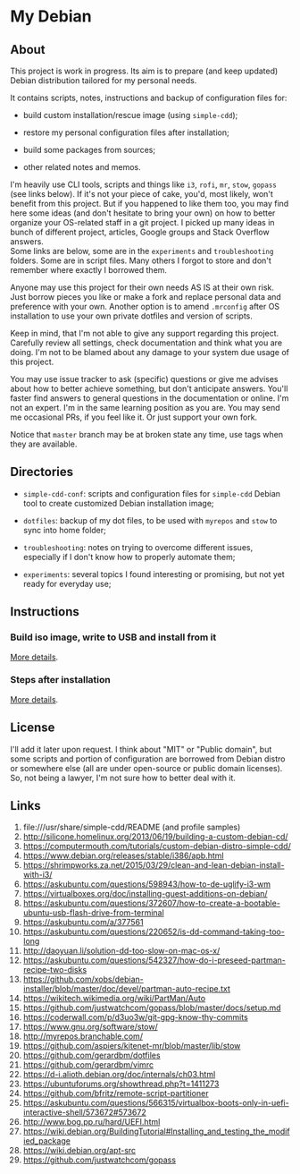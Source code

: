 # My Debian

## About

This project is work in progress. Its aim is to prepare (and keep updated)
Debian distribution tailored for my personal needs.

It contains scripts, notes, instructions and backup of configuration files for:

- build custom installation/rescue image (using `simple-cdd`);

- restore my personal configuration files after installation;

- build some packages from sources;

- other related notes and memos.

I'm heavily use CLI tools, scripts and things like `i3`, `rofi`, `mr`, `stow`, 
`gopass` (see links below). If it's not your piece of cake, you'd, most likely, 
won't benefit from this project. But if you happened to like them too, you may 
find here some ideas (and don't hesitate to bring your own) on how to better 
organize your OS-related staff in a git project. I picked up many ideas in 
bunch of different project, articles, Google groups and Stack Overflow answers.  
Some links are below, some are in the `experiments` and `troubleshooting` 
folders.  Some are in script files. Many others I forgot to store and don't 
remember where exactly I borrowed them.

Anyone may use this project for their own needs AS IS at their own risk. Just 
borrow pieces you like or make a fork and replace personal data and preference 
with your own. Another option is to amend `.mrconfig` after OS installation to 
use your own private dotfiles and version of scripts.

Keep in mind, that I'm not able to give any support regarding this project.
Carefully review all settings, check documentation and think what you are
doing. I'm not to be blamed about any damage to your system due usage of this
project.

You may use issue tracker to ask (specific) questions or give me advises about
how to better achieve something, but don't anticipate answers. You'll faster
find answers to general questions in the documentation or online. I'm not an
expert. I'm in the same learning position as you are. You may send me
occasional PRs, if you feel like it. Or just support your own fork.

Notice that `master` branch may be at broken state any time, use tags when
they are available.

## Directories

- `simple-cdd-conf`: scripts and configuration files for `simple-cdd` Debian
  tool to create customized Debian installation image;

- `dotfiles`: backup of my dot files, to be used with `myrepos` and `stow` to
  sync into home folder;

- `troubleshooting`: notes on trying to overcome different issues, especially 
  if I don't know how to properly automate them;

- `experiments`: several topics I found interesting or promising, but not yet 
  ready for everyday use;

## Instructions

### Build iso image, write to USB and install from it

[More details](simple-cdd-conf/README.md).

### Steps after installation

[More details](simple-cdd-conf/custom_extras/pkg-src/etcskel-1.0/data/etc/skel/README.md).

## License

I'll add it later upon request. I think about "MIT" or "Public domain", but
some scripts and portion of configuration are borrowed from Debian distro or
somewhere else (all are under open-source or public domain licenses). So, not
being a lawyer, I'm not sure how to better deal with it.

## Links

1. file:///usr/share/simple-cdd/README (and profile samples)
2. http://silicone.homelinux.org/2013/06/19/building-a-custom-debian-cd/
3. https://computermouth.com/tutorials/custom-debian-distro-simple-cdd/
4. https://www.debian.org/releases/stable/i386/apb.html
5. https://shrimpworks.za.net/2015/03/29/clean-and-lean-debian-install-with-i3/
6. https://askubuntu.com/questions/598943/how-to-de-uglify-i3-wm
7. https://virtualboxes.org/doc/installing-guest-additions-on-debian/
8. https://askubuntu.com/questions/372607/how-to-create-a-bootable-ubuntu-usb-flash-drive-from-terminal
9. https://askubuntu.com/a/377561
10. https://askubuntu.com/questions/220652/is-dd-command-taking-too-long
11. http://daoyuan.li/solution-dd-too-slow-on-mac-os-x/
12. https://askubuntu.com/questions/542327/how-do-i-preseed-partman-recipe-two-disks
13. https://github.com/xobs/debian-installer/blob/master/doc/devel/partman-auto-recipe.txt
14. https://wikitech.wikimedia.org/wiki/PartMan/Auto
15. https://github.com/justwatchcom/gopass/blob/master/docs/setup.md
16. https://coderwall.com/p/d3uo3w/git-gpg-know-thy-commits
17. https://www.gnu.org/software/stow/
18. http://myrepos.branchable.com/
19. https://github.com/aspiers/kitenet-mr/blob/master/lib/stow
20. https://github.com/gerardbm/dotfiles
21. https://github.com/gerardbm/vimrc
22. https://d-i.alioth.debian.org/doc/internals/ch03.html
23. https://ubuntuforums.org/showthread.php?t=1411273
24. https://github.com/bfritz/remote-script-partitioner
25. https://askubuntu.com/questions/566315/virtualbox-boots-only-in-uefi-interactive-shell/573672#573672
26. http://www.bog.pp.ru/hard/UEFI.html
27. https://wiki.debian.org/BuildingTutorial#Installing_and_testing_the_modified_package
28. https://wiki.debian.org/apt-src
29. https://github.com/justwatchcom/gopass
